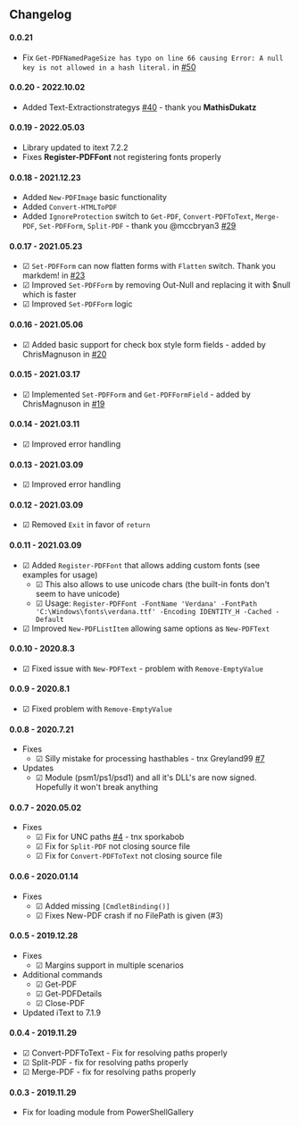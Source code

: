 ﻿## Changelog

#### 0.0.21
- Fix `Get-PDFNamedPageSize has typo on line 66 causing Error: A null key is not allowed in a hash literal.` in [#50](https://github.com/EvotecIT/PSWritePDF/issues/50)

#### 0.0.20 - 2022.10.02
- Added Text-Extractionstrategys [#40](https://github.com/EvotecIT/PSWritePDF/pull/40) - thank you **MathisDukatz**

#### 0.0.19 - 2022.05.03
  - Library updated to itext 7.2.2
  - Fixes **Register-PDFFont** not registering fonts properly

#### 0.0.18 - 2021.12.23
  - Added `New-PDFImage` basic functionality
  - Added `Convert-HTMLToPDF`
  - Added `IgnoreProtection` switch to `Get-PDF`, `Convert-PDFToText`, `Merge-PDF`, `Set-PDFForm`, `Split-PDF` - thank you @mccbryan3 [#29](https://github.com/EvotecIT/PSWritePDF/pull/29)

#### 0.0.17 - 2021.05.23
  - ☑ `Set-PDFForm` can now flatten forms with `Flatten` switch. Thank you markdem! in [#23](https://github.com/EvotecIT/PSWritePDF/pull/23)
  - ☑ Improved `Set-PDFForm` by removing Out-Null and replacing it with $null which is faster
  - ☑ Improved `Set-PDFForm` logic
#### 0.0.16 - 2021.05.06
  - ☑ Added basic support for check box style form fields - added by ChrisMagnuson in [#20](https://github.com/EvotecIT/PSWritePDF/pull/20)
#### 0.0.15 - 2021.03.17
  - ☑ Implemented `Set-PDFForm` and `Get-PDFFormField` - added by ChrisMagnuson in [#19](https://github.com/EvotecIT/PSWritePDF/pull/19)
#### 0.0.14 - 2021.03.11
  - ☑ Improved error handling
#### 0.0.13 - 2021.03.09
  - ☑ Improved error handling
#### 0.0.12 - 2021.03.09
  - ☑ Removed `Exit` in favor of `return`
#### 0.0.11 - 2021.03.09
  - ☑ Added `Register-PDFFont` that allows adding custom fonts (see examples for usage)
    - ☑ This also allows to use unicode chars (the built-in fonts don't seem to have unicode)
    - ☑ Usage: `Register-PDFFont -FontName 'Verdana' -FontPath 'C:\Windows\fonts\verdana.ttf' -Encoding IDENTITY_H -Cached -Default`
  - ☑ Improved `New-PDFListItem` allowing same options as `New-PDFText`
#### 0.0.10 - 2020.8.3
  - ☑ Fixed issue with `New-PDFText` - problem with `Remove-EmptyValue`
#### 0.0.9 - 2020.8.1
  - ☑ Fixed problem with `Remove-EmptyValue`
#### 0.0.8 - 2020.7.21
  - Fixes
    - ☑ Silly mistake for processing hasthables - tnx Greyland99 [#7](https://github.com/EvotecIT/PSWritePDF/issues/7)
  - Updates
    - ☑ Module (psm1/ps1/psd1) and all it's DLL's are now signed. Hopefully it won't break anything

#### 0.0.7 - 2020.05.02
  - Fixes
    - ☑ Fix for UNC paths [#4](https://github.com/EvotecIT/PSWritePDF/issues/4) - tnx sporkabob
    - ☑ Fix for `Split-PDF` not closing source file
    - ☑ Fix for `Convert-PDFToText` not closing source file

#### 0.0.6 - 2020.01.14
  - Fixes
    - ☑ Added missing `[CmdletBinding()]`
    - ☑ Fixes New-PDF crash if no FilePath is given (#3)

#### 0.0.5 - 2019.12.28
  - Fixes
    - ☑ Margins support in multiple scenarios
  - Additional commands
    - ☑ Get-PDF
    - ☑ Get-PDFDetails
    - ☑ Close-PDF
  - Updated iText to 7.1.9

#### 0.0.4 - 2019.11.29
  - ☑ Convert-PDFToText - Fix for resolving paths properly
  - ☑ Split-PDF - fix for resolving paths properly
  - ☑ Merge-PDF - fix for resolving paths properly
#### 0.0.3 - 2019.11.29
  - Fix for loading module from PowerShellGallery
